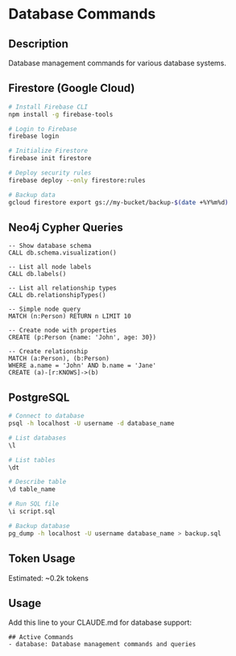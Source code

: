 # Database Commands

## Description
Database management commands for various database systems.

## Firestore (Google Cloud)
```bash
# Install Firebase CLI
npm install -g firebase-tools

# Login to Firebase
firebase login

# Initialize Firestore
firebase init firestore

# Deploy security rules
firebase deploy --only firestore:rules

# Backup data
gcloud firestore export gs://my-bucket/backup-$(date +%Y%m%d)
```

## Neo4j Cypher Queries
```cypher
-- Show database schema
CALL db.schema.visualization()

-- List all node labels
CALL db.labels()

-- List all relationship types
CALL db.relationshipTypes()

-- Simple node query
MATCH (n:Person) RETURN n LIMIT 10

-- Create node with properties
CREATE (p:Person {name: 'John', age: 30})

-- Create relationship
MATCH (a:Person), (b:Person)
WHERE a.name = 'John' AND b.name = 'Jane'
CREATE (a)-[r:KNOWS]->(b)
```

## PostgreSQL
```bash
# Connect to database
psql -h localhost -U username -d database_name

# List databases
\l

# List tables
\dt

# Describe table
\d table_name

# Run SQL file
\i script.sql

# Backup database
pg_dump -h localhost -U username database_name > backup.sql
```

## Token Usage
Estimated: ~0.2k tokens

## Usage
Add this line to your CLAUDE.md for database support:
```
## Active Commands
- database: Database management commands and queries
```